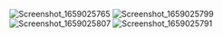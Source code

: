 ![Screenshot_1659025765](https://user-images.githubusercontent.com/88278949/181590224-2acb18fc-6da4-48ca-a33a-260fa00100ea.png)
![Screenshot_1659025799](https://user-images.githubusercontent.com/88278949/181590573-ba4ce6a4-ddf9-4a93-bca4-b9d2d630784c.png)
![Screenshot_1659025807](https://user-images.githubusercontent.com/88278949/181590592-6c3df6d1-7a5e-41d7-902c-5e12a2efaa44.png)
![Screenshot_1659025791](https://user-images.githubusercontent.com/88278949/181590613-3dd7894f-1a36-42cc-8903-5e5901c1317d.png)
